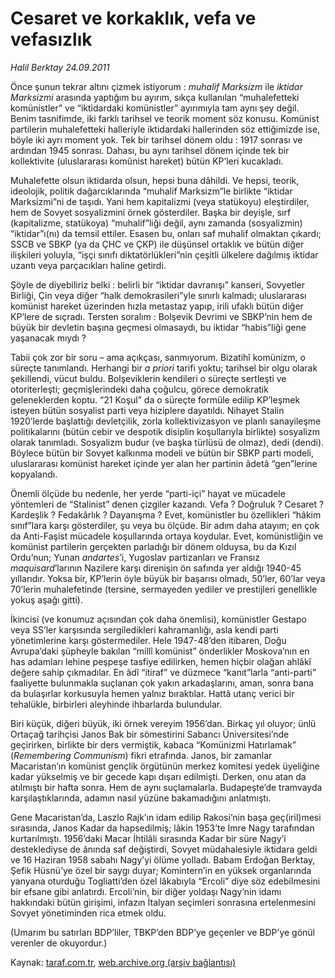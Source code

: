 # Cesaret ve korkaklık, vefa ve vefasızlık

*Halil Berktay 24.09.2011*

<div class="yazi"><p>Önce şunun tekrar altını çizmek istiyorum : <i>muhalif Marksizm</i> ile <i>iktidar Marksizmi</i> arasında yaptığım bu ayırım, sıkça kullanılan “muhalefetteki komünistler” ve “iktidardaki komünistler” ayırımıyla tam aynı şey değil. Benim tasnifimde, iki farklı tarihsel ve teorik moment söz konusu. Komünist partilerin muhalefetteki halleriyle iktidardaki hallerinden söz ettiğimizde ise, böyle iki ayrı moment yok. Tek bir tarihsel dönem oldu : 1917 sonrası ve ardından 1945 sonrası. Dahası, bu aynı tarihsel dönem içinde tek bir kollektivite (uluslararası komünist hareket) bütün KP’leri kucakladı. </p>
<p>Muhalefette olsun iktidarda olsun, hepsi buna dâhildi. Ve hepsi, teorik, ideolojik, politik dağarcıklarında “muhalif Marksizm”le birlikte “iktidar Marksizmi”ni de taşıdı. Yani hem kapitalizmi (veya statükoyu) eleştirdiler, hem de Sovyet sosyalizmini örnek gösterdiler. Başka bir deyişle, sırf (kapitalizme, statükoya) “muhalif”liği değil, aynı zamanda (sosyalizmin) “iktidar”ı(nı) da temsil ettiler. Esasen bu, onları saf muhalif olmaktan çıkardı; SSCB ve SBKP (ya da ÇHC ve ÇKP) ile düşünsel ortaklık ve bütün diğer ilişkileri yoluyla, “işçi sınıfı diktatörlükleri”nin çeşitli ülkelere dağılmış iktidar uzantı veya parçacıkları haline getirdi. </p>
<p>Şöyle de diyebiliriz belki : belirli bir “iktidar davranışı” kanseri, Sovyetler Birliği, Çin veya diğer “halk demokrasileri”yle sınırlı kalmadı; uluslararası komünist hareket üzerinden hızla metastaz yapıp, irili ufaklı bütün diğer KP’lere de sıçradı. Tersten soralım : Bolşevik Devrimi ve SBKP’nin hem de büyük bir devletin başına geçmesi olmasaydı, bu iktidar “habis”liği gene yaşanacak mıydı ? </p>
<p>Tabii çok zor bir soru – ama açıkçası, sanmıyorum. Bizatihî komünizm, o süreçte tanımlandı. Herhangi bir <i>a priori</i> tarifi yoktu; tarihsel bir olgu olarak şekillendi, vücut buldu. Bolşeviklerin kendileri o süreçte sertleşti ve otoriterleşti; geçmişlerindeki daha çoğulcu, görece demokratik geleneklerden koptu. “21 Koşul” da o süreçte formüle edilip KP’leşmek isteyen bütün sosyalist parti veya hiziplere dayatıldı. Nihayet Stalin 1920’lerde başlattığı devletçilik, zorla kollektivizasyon ve planlı sanayileşme politikalarını (bütün cebir ve despotik disiplin koşullarıyla birlikte) sosyalizm olarak tanımladı. Sosyalizm budur (ve başka türlüsü de olmaz), dedi (dendi). Böylece bütün bir Sovyet kalkınma modeli ve bütün bir SBKP parti modeli, uluslararası komünist hareket içinde yer alan her partinin âdetâ “gen”lerine kopyalandı. </p>
<p>Önemli ölçüde bu nedenle, her yerde “parti-içi” hayat ve mücadele yöntemleri de “Stalinist” denen çizgiler kazandı. Vefa ? Doğruluk ? Cesaret ? Kardeşlik ? Fedakârlık ? Dayanışma ? Evet, komünistler bu özellikleri “hâkim sınıf”lara karşı gösterdiler, şu veya bu ölçüde. Bir adım daha atayım; en çok da Anti-Faşist mücadele koşullarında ortaya koydular. Evet, komünistliğin ve komünist partilerin gerçekten parladığı bir dönem olduysa, bu da Kızıl Ordu’nun; Yunan <i>andartes</i>’i, Yugoslav partizanları ve Fransız <i>maquisard</i>’larının Nazilere karşı direnişin ön safında yer aldığı 1940-45 yıllarıdır. Yoksa bir, KP’lerin öyle büyük bir başarısı olmadı, 50’ler, 60’lar veya 70’lerin muhalefetinde (tersine, sermayeden yediler ve prestijleri genellikle yokuş aşağı gitti). </p>
<p>İkincisi (ve konumuz açısından çok daha önemlisi), komünistler Gestapo veya SS’ler karşısında sergiledikleri kahramanlığı, asla kendi parti yönetimlerine karşı göstermediler. Hele 1947-48’den itibaren, Doğu Avrupa’daki şüpheyle bakılan “millî komünist” önderlikler Moskova’nın en has adamları lehine peşpeşe tasfiye edilirken, hemen hiçbir olağan ahlâkî değere sahip çıkmadılar. En âdî “itiraf” ve düzmece “kanıt”larla “anti-parti” faaliyette bulunmakla suçlanan çok yakın arkadaşlarını, aman, sonra bana da bulaşırlar korkusuyla hemen yalnız bıraktılar. Hattâ utanç verici bir tehalükle, birbirleri aleyhinde ihbarlarda bulundular. </p>
<p>Biri küçük, diğeri büyük, iki örnek vereyim 1956’dan. Birkaç yıl oluyor; ünlü Ortaçağ tarihçisi Janos Bak bir sömestirini Sabancı Üniversitesi’nde geçirirken, birlikte bir ders vermiştik, kabaca “Komünizmi Hatırlamak” (<i>Remembering Communism</i>) fikri etrafında. Janos, bir zamanlar Macaristan’ın komünist gençlik örgütünün merkez komitesi yedek üyeliğine kadar yükselmiş ve bir gecede kapı dışarı edilmişti. Derken, onu atan da atılmıştı bir hafta sonra. Hem de aynı suçlamalarla. Budapeşte’de tramvayda karşılaştıklarında, adamın nasıl yüzüne bakamadığını anlatmıştı.</p>
<p>Gene Macaristan’da, Laszlo Rajk’ın idam edilip Rakosi’nin başa geç(iril)mesi sırasında, Janos Kadar da hapsedilmiş; lâkin 1953’te Imre Nagy tarafından kurtarılmıştı. 1956’daki Macar İhtilâli sırasında Kadar bir süre Nagy’i desteklediyse de ânında saf değiştirdi, Sovyet müdahalesiyle iktidara geldi ve 16 Haziran 1958 sabahı Nagy’yi ölüme yolladı. Babam Erdoğan Berktay, Şefik Hüsnü’ye özel bir saygı duyar; Komintern’in en yüksek organlarında yanyana oturduğu Togliatti’den özel lâkabıyla “Ercoli” diye söz edebilmesini bir efsane gibi anlatırdı. Ercoli’nin, bir diğer yoldaşı Nagy’nin idamı hakkındaki bütün girişimi, infazın İtalyan seçimleri sonrasına ertelenmesini Sovyet yönetiminden rica etmek oldu.</p>
<p>(Umarım bu satırları BDP’liler, TBKP’den BDP’ye geçenler ve BDP’ye gönül verenler de okuyordur.)</p>
</div>

Kaynak: [taraf.com.tr](http://www.taraf.com.tr/halil-berktay/makale-cesaret-ve-korkaklik-vefa-ve-vefasizlik.htm), [web.archive.org (arşiv bağlantısı)](http://web.archive.org/web/20130823084237/http://www.taraf.com.tr/halil-berktay/makale-cesaret-ve-korkaklik-vefa-ve-vefasizlik.htm)
